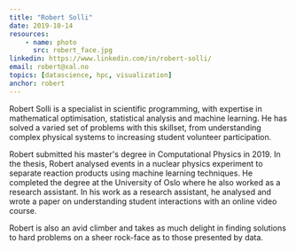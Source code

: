 ```yaml
---
title: "Robert Solli"
date: 2019-10-14
resources:
    - name: photo
      src: robert_face.jpg
linkedin: https://www.linkedin.com/in/robert-solli/
email: robert@xal.no
topics: [datascience, hpc, visualization]
anchor: robert
---
```

Robert Solli is a specialist in scientific programming, with expertise in mathematical optimisation,
statistical analysis and machine learning. He has solved a varied set of problems with this skillset, from 
understanding complex physical systems to increasing student volunteer participation.

Robert submitted his master's degree in Computational Physics in 2019. In the thesis, Robert analysed 
events in a nuclear physics experiment to separate reaction products using machine learning 
techniques. He completed the degree at the University of Oslo where he also worked as a research assistant. 
In his work as a research assistant, he analysed and wrote a paper on understanding student interactions with 
an online video course. 

Robert is also an avid climber and takes as much delight in finding solutions to hard problems on a sheer 
rock-face as to those presented by data.
